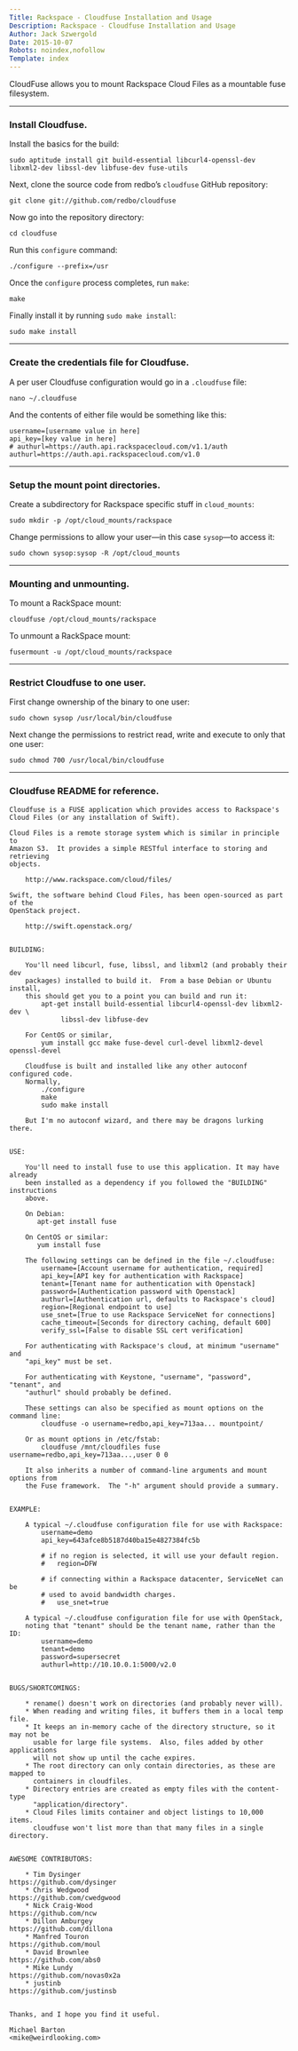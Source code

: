 ```yaml
---
Title: Rackspace - Cloudfuse Installation and Usage
Description: Rackspace - Cloudfuse Installation and Usage
Author: Jack Szwergold
Date: 2015-10-07
Robots: noindex,nofollow
Template: index
---
```


CloudFuse allows you to mount Rackspace Cloud Files as a mountable fuse filesystem.

***

### Install Cloudfuse.

Install the basics for the build:

    sudo aptitude install git build-essential libcurl4-openssl-dev libxml2-dev libssl-dev libfuse-dev fuse-utils

Next, clone the source code from redbo’s `cloudfuse` GitHub repository:

    git clone git://github.com/redbo/cloudfuse

Now go into the repository directory:

    cd cloudfuse

Run this `configure` command:

    ./configure --prefix=/usr

Once the `configure` process completes, run `make`:

    make

Finally install it by running `sudo make install`:

    sudo make install

***

### Create the credentials file for Cloudfuse.

A per user Cloudfuse configuration would go in a `.cloudfuse` file:

    nano ~/.cloudfuse

And the contents of either file would be something like this:

    username=[username value in here]
    api_key=[key value in here]
    # authurl=https://auth.api.rackspacecloud.com/v1.1/auth
    authurl=https://auth.api.rackspacecloud.com/v1.0

***

### Setup the mount point directories.

Create a subdirectory for Rackspace specific stuff in `cloud_mounts`:

    sudo mkdir -p /opt/cloud_mounts/rackspace

Change permissions to allow your user—in this case `sysop`—to access it:

    sudo chown sysop:sysop -R /opt/cloud_mounts

***

### Mounting and unmounting.

To mount a RackSpace mount:

    cloudfuse /opt/cloud_mounts/rackspace

To unmount a RackSpace mount:

    fusermount -u /opt/cloud_mounts/rackspace

***

### Restrict Cloudfuse to one user.

First change ownership of the binary to one user:

    sudo chown sysop /usr/local/bin/cloudfuse

Next change the permissions to restrict read, write and execute to only that one user:

    sudo chmod 700 /usr/local/bin/cloudfuse

***

### Cloudfuse README for reference.

    Cloudfuse is a FUSE application which provides access to Rackspace's
    Cloud Files (or any installation of Swift).

    Cloud Files is a remote storage system which is similar in principle to
    Amazon S3.  It provides a simple RESTful interface to storing and retrieving
    objects.

        http://www.rackspace.com/cloud/files/

    Swift, the software behind Cloud Files, has been open-sourced as part of the
    OpenStack project.

        http://swift.openstack.org/


    BUILDING:

        You'll need libcurl, fuse, libssl, and libxml2 (and probably their dev
        packages) installed to build it.  From a base Debian or Ubuntu install,
        this should get you to a point you can build and run it:
            apt-get install build-essential libcurl4-openssl-dev libxml2-dev \
                 libssl-dev libfuse-dev

        For CentOS or similar,
            yum install gcc make fuse-devel curl-devel libxml2-devel openssl-devel

        Cloudfuse is built and installed like any other autoconf configured code.
        Normally,
            ./configure
            make
            sudo make install

        But I'm no autoconf wizard, and there may be dragons lurking there.


    USE:

        You'll need to install fuse to use this application. It may have already
        been installed as a dependency if you followed the "BUILDING" instructions
        above.

        On Debian:
           apt-get install fuse

        On CentOS or similar:
           yum install fuse

        The following settings can be defined in the file ~/.cloudfuse:
            username=[Account username for authentication, required]
            api_key=[API key for authentication with Rackspace]
            tenant=[Tenant name for authentication with Openstack]
            password=[Authentication password with Openstack]
            authurl=[Authentication url, defaults to Rackspace's cloud]
            region=[Regional endpoint to use]
            use_snet=[True to use Rackspace ServiceNet for connections]
            cache_timeout=[Seconds for directory caching, default 600]
            verify_ssl=[False to disable SSL cert verification]

        For authenticating with Rackspace's cloud, at minimum "username" and
        "api_key" must be set.

        For authenticating with Keystone, "username", "password", "tenant", and
        "authurl" should probably be defined.

        These settings can also be specified as mount options on the command line:
            cloudfuse -o username=redbo,api_key=713aa... mountpoint/

        Or as mount options in /etc/fstab:
            cloudfuse /mnt/cloudfiles fuse username=redbo,api_key=713aa...,user 0 0

        It also inherits a number of command-line arguments and mount options from
        the Fuse framework.  The "-h" argument should provide a summary.


    EXAMPLE:

        A typical ~/.cloudfuse configuration file for use with Rackspace:
            username=demo
            api_key=643afce8b5187d40ba15e4827384fc5b

            # if no region is selected, it will use your default region.
            #   region=DFW

            # if connecting within a Rackspace datacenter, ServiceNet can be
            # used to avoid bandwidth charges.
            #   use_snet=true

        A typical ~/.cloudfuse configuration file for use with OpenStack,
        noting that "tenant" should be the tenant name, rather than the ID:
            username=demo
            tenant=demo
            password=supersecret
            authurl=http://10.10.0.1:5000/v2.0


    BUGS/SHORTCOMINGS:

        * rename() doesn't work on directories (and probably never will).
        * When reading and writing files, it buffers them in a local temp file.
        * It keeps an in-memory cache of the directory structure, so it may not be
          usable for large file systems.  Also, files added by other applications
          will not show up until the cache expires.
        * The root directory can only contain directories, as these are mapped to
          containers in cloudfiles.
        * Directory entries are created as empty files with the content-type
          "application/directory".
        * Cloud Files limits container and object listings to 10,000 items.
          cloudfuse won't list more than that many files in a single directory.


    AWESOME CONTRIBUTORS:

        * Tim Dysinger                                 https://github.com/dysinger
        * Chris Wedgwood                               https://github.com/cwedgwood
        * Nick Craig-Wood                              https://github.com/ncw
        * Dillon Amburgey                              https://github.com/dillona
        * Manfred Touron                               https://github.com/moul
        * David Brownlee                               https://github.com/abs0
        * Mike Lundy                                   https://github.com/novas0x2a
        * justinb                                      https://github.com/justinsb


    Thanks, and I hope you find it useful.

    Michael Barton
    <mike@weirdlooking.com>
